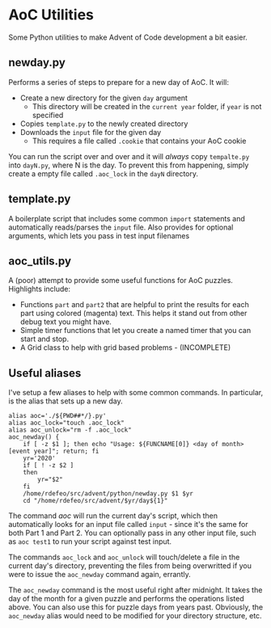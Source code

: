 # AoC Utilities
Some Python utilities to make Advent of Code development a bit easier.

## newday.<span>py
Performs a series of steps to prepare for a new day of AoC. It will:
* Create a new directory for the given `day` argument
   * This directory will be created in the `current year` folder, if `year` is not specified
* Copies `template.py` to the newly created directory
* Downloads the `input` file for the given day
   * This requires a file called `.cookie` that contains your AoC cookie

You can run the script over and over and it will *always* copy `tempalte.py` into `dayN.py`, where N is the day. To prevent this from happening, simply create a empty file called `.aoc_lock` in the `dayN` directory.

## template.<span>py
A boilerplate script that includes some common `import` statements and automatically reads/parses the `input` file. Also provides for optional arguments, which lets you pass in test input filenames

## aoc_utils.<span>py
A (poor) attempt to provide some useful functions for AoC puzzles. Highlights include:
* Functions `part` and `part2` that are helpful to print the results for each part using colored (magenta) text. This helps it stand out from other debug text you might have.
* Simple timer functions that let you create a named timer that you can start and stop.
* A Grid class to help with grid based problems - (INCOMPLETE)

## Useful aliases
I've setup a few aliases to help with some common commands. In particular, is the alias that sets up a new day.
```
alias aoc='./${PWD##*/}.py'
alias aoc_lock="touch .aoc_lock"
alias aoc_unlock="rm -f .aoc_lock"
aoc_newday() {
    if [ -z $1 ]; then echo "Usage: ${FUNCNAME[0]} <day of month> [event year]"; return; fi
    yr='2020'
    if [ ! -z $2 ]
    then
        yr="$2"
    fi
    /home/rdefeo/src/advent/python/newday.py $1 $yr
    cd "/home/rdefeo/src/advent/$yr/day${1}"
```
The command *aoc* will run the current day's script, which then automatically looks for an input file called `input` - since it's the same for both Part 1 and Part 2. You can optionally pass in any other input file, such as `aoc test1` to run your script against test input.

The commands `aoc_lock` and `aoc_unlock` will touch/delete a file in the current day's directory, preventing the files from being overwritted if you were to issue the `aoc_newday` command again, errantly.

The `aoc_newday` command is the most useful right after midnight. It takes the day of the month for a given puzzle and performs the operations listed above. You can also use this for puzzle days from years past. Obviously, the `aoc_newday` alias would need to be modified for your directory structure, etc.
